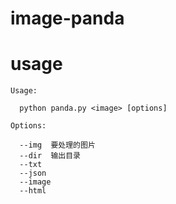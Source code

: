 # image-panda

# usage

```
Usage:
  
  python panda.py <image> [options]
  
Options:

  --img  要处理的图片
  --dir  输出目录
  --txt
  --json
  --image
  --html
```
